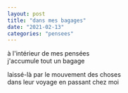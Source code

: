 ```yaml
---
layout: post
title: "dans mes bagages"
date: "2021-02-13"
categories: "pensees"
---
```


à l'intérieur de mes pensées  
j'accumule tout un bagage  

laissé-là par le mouvement des choses  
dans leur voyage en passant chez moi
